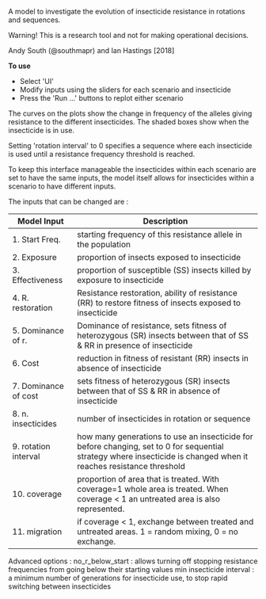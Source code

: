 A model to investigate the evolution of insecticide resistance in rotations and sequences.

Warning! This is a research tool and not for making operational decisions.

Andy South (@southmapr) and Ian Hastings [2018]

**To use**
* Select 'UI'  
* Modify inputs using the sliders for each scenario and insecticide
* Press the 'Run ...' buttons to replot either scenario 

The curves on the plots show the change in frequency of the alleles giving resistance to the different insecticides. The shaded boxes show when the insecticide is in use.

Setting 'rotation interval' to 0 specifies a sequence where each insecticide is used until a resistance frequency threshold is reached. 

To keep this interface manageable the insecticides within each scenario are set to have the same inputs, the model itself allows for insecticides within a scenario to have different inputs.

The inputs that can be changed are :

Model Input      | Description
------------------------- | ----------------------------------------------------
1. Start Freq.  | starting frequency of this resistance allele in the population
2. Exposure | proportion of insects exposed to insecticide
3. Effectiveness | proportion of susceptible (SS) insects killed by exposure to insecticide
4. R. restoration  | Resistance restoration, ability of resistance (RR) to restore fitness of insects exposed to insecticide
5. Dominance of r. | Dominance of resistance, sets fitness of heterozygous (SR) insects between that of SS & RR in presence of insecticide
6. Cost  |  reduction in fitness of resistant (RR) insects in absence of insecticide
7. Dominance of cost  | sets fitness of heterozygous (SR) insects between that of SS & RR in absence of insecticide   
8. n. insecticides  |  number of insecticides in rotation or sequence
9. rotation interval  |  how many generations to use an insecticide for before changing, set to 0 for sequential strategy where insecticide is changed when it reaches resistance threshold
10. coverage  |  proportion of area that is treated. With coverage=1 whole area is treated. When coverage < 1 an untreated area is also represented.
11. migration  |  if coverage < 1, exchange between treated and untreated areas. 1 = random mixing, 0 = no exchange.

Advanced options :
no_r_below_start : allows turning off stopping resistance frequencies from going below their starting values
min insecticide interval : a minimum number of generations for insecticide use, to stop rapid switching between insecticides





